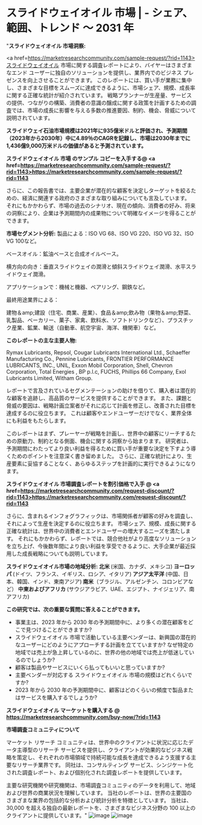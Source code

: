 # スライドウェイオイル 市場 | - シェア、範囲、トレンド  ～ 2031 年
"<strong>スライドウェイオイル 市場洞察:</strong>

<a href=https://marketresearchcommunity.com/sample-request/?rid=1143>スライドウェイオイル</a> 市場に関する調査レポートにより、バイヤーはさまざまなエンド ユーザーに独自のソリューションを提供し、業界内でのビジネス プレゼンスを向上させることができます。 このレポートには、買い手が業務に集中し、さまざまな目標をスムーズに達成できるように、市場シェア、規模、成長率に関する正確な統計が紹介されています。 戦略プランナーが生産量、サービスの提供、つながりの構築、消費者の意識の醸成に関する政策を計画するための調査では、市場の成長に影響を与える多数の推進要因、制約、機会、脅威について説明されています。

<strong>スライドウェイ石油市場規模は2021年に935億米ドルと評価され、予測期間（2023年から2030年）中に4.89％のCAGRを記録し、市場は2030年までに1,436億9,000万米ドルの価値があると予測されています。</strong>

<strong>スライドウェイオイル 市場 のサンプル コピーを入手する@ <a href=https://marketresearchcommunity.com/sample-request/?rid=1143><u>https://marketresearchcommunity.com/sample-request/?rid=1143</u></a></strong>

さらに、この報告書では、主要企業が潜在的な顧客を決定しターゲットを絞るための、経済に関連する政府のさまざまな取り組みについても言及しています。 それにもかかわらず、市場の過去のシナリオ、現在の傾向、消費者の好み、将来の洞察により、企業は予測期間内の成果物について明確なイメージを得ることができます。

<strong>市場セグメント分析:</strong>
製品による：ISO VG 68、ISO VG 220、ISO VG 32、ISO VG 100など。



ベースオイル：鉱油ベースと合成オイルベース。



横方向の向き：垂直スライドウェイの潤滑と傾斜スライドウェイ潤滑、水平スライドウェイ潤滑。



アプリケーションで：機械と機器、ベアリング、鋼鉄など。



最終用途業界による：



建物＆amp;建設（住宅、商業、産業）、食品＆amp;飲み物（果物＆amp;野菜、乳製品、ベーカリー、菓子、家禽、飲料水、ソフトドリンクなど）、プラスチック産業、鉱業、輸送（自動車、航空宇宙、海洋、機関車）など。

<strong>このレポートの主な主要人物:</strong>

Rymax Lubricants, Repsol, Cougar Lubricants International Ltd., Schaeffer Manufacturing Co., Pennine Lubricants, FRONTIER PERFORMANCE LUBRICANTS, INC., UNIL, Exxon Mobil Corporation, Shell, Chevron Corporation, Total Energies , BP p.l.c, FUCHS, Phillips 66 Company, Exol Lubricants Limited, Witham Group.



レポートで言及されているセグメンテーションの助けを借りて、購入者は潜在的な顧客を追跡し、高品質のサービスを提供することができます。 また、課題と脅威の要因は、戦略計画立案者がそれに応じて計画を修正し、改善された目標を達成するのに役立ちます。 これは顧客やエンドユーザーだけでなく、業界全体にも利益をもたらします。

このレポートはまず、プレーヤーが戦略を計画し、世界中の顧客にリーチするための原動力、制約となる側面、機会に関する洞察から始まります。 研究者は、予測期間にわたってより良い利益を得るために買い手が重要な決定を下すよう導くためのポイントを注意深く書き留めました。 さらに、正確な統計により、生産要素に妥協することなく、あらゆるステップを計画的に実行できるようになります。

<strong>スライドウェイオイル 市場調査レポートを割引価格で入手 @ <a href=https://marketresearchcommunity.com/request-discount/?rid=1143><u>https://marketresearchcommunity.com/request-discount/?rid=1143</u></a></strong>

さらに、含まれるインフォグラフィックは、市場関係者が顧客の好みを調査し、それによって生産を決定するのに役立ちます。 市場シェア、規模、成長に関する正確な統計は、世界中の消費者とエンドユーザーの増大するニーズを満たします。 それにもかかわらず、レポートでは、競合他社がより高度なソリューションを立ち上げ、今後数年間により良い利益を享受できるように、大手企業が最近採用した成長戦略についても説明しています。

<strong>スライドウェイオイル市場の地域分析:
北米 </strong>(米国、カナダ、メキシコ)<strong>
ヨーロッパ </strong>(ドイツ、フランス、イギリス、ロシア、イタリア)<strong>
アジア太平洋 </strong>(中国、日本、韓国、インド、東南アジア)<strong>
南米</strong>（ブラジル、アルゼンチン、コロンビアなど）<strong>
中東およびアフリカ </strong>(サウジアラビア、UAE、エジプト、ナイジェリア、南アフリカ)<strong></strong>

<strong>この研究では、次の重要な質問に答えることができます。</strong>
<ul>
  <li>事業主は、2023 年から 2030 年の予測期間中に、より多くの潜在顧客をどこで見つけることができますか?</li>
  <li>スライドウェイオイル 市場で活動している主要ベンダーは、新興国の潜在的なユーザーにどのようにアプローチする計画を立てていますか? なぜ特定の地域では売上が急上昇しているのに、世界の他の地域では売上が低迷しているのでしょうか?</li>
  <li>顧客は製品やサービスにいくら払ってもいいと思っていますか?</li>
  <li>主要ベンダーが対応する スライドウェイオイル 市場の規模はどれくらいですか?</li>
  <li>2023 年から 2030 年の予測期間中に、顧客はどのくらいの頻度で製品またはサービスを購入するでしょうか?</li>
</ul>
<strong>スライドウェイオイル マーケットを購入する @ <a href=https://marketresearchcommunity.com/buy-now/?rid=1143><u>https://marketresearchcommunity.com/buy-now/?rid=1143</u></a></strong>

<strong>市場調査コミュニティについて</strong>

マーケット リサーチ コミュニティは、世界中のクライアントに状況に応じたデータ主導型のリサーチ サービスを提供し、クライアントが効果的なビジネス戦略を策定し、それぞれの市場領域で持続可能な成長を達成できるよう支援する主要なリサーチ業界です。 同社は、コンサルティング サービス、シンジケート化された調査レポート、および個別化された調査レポートを提供しています。

主要な研究機関や研究機関は、市場調査コミュニティのデータを利用して、地域および世界の商業状況を理解しています。 当社のレポートは、世界の主要国のさまざまな業界の包括的な分析および統計分析を特徴としています。 当社は、30,000 を超える独自の最新レポートを、さまざまなビジネス分野の 100 以上のクライアントに提供しています。"
![image](https://github.com/Gargi1522/MRC/assets/158283091/d9638d8f-89db-40f5-8a89-923570a6cbc0)
![image](https://github.com/Gargi1522/MRC/assets/158283091/4b9653d8-0590-4998-b418-12c751f3716f)
